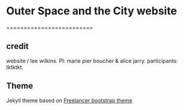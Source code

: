 # Outer Space and the City website
=========================


## credit
website / lee wilkins. 
PI: marie pier boucher & alice jarry. 
participants:  tktktkt.  


## Theme 


Jekyll theme based on [Freelancer bootstrap theme ](http://startbootstrap.com/template-overviews/freelancer/)
